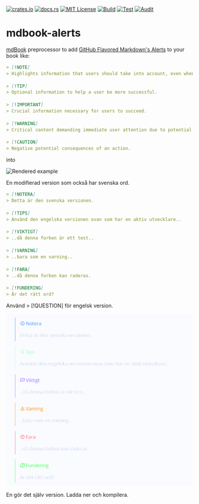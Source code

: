 [![crates.io](https://img.shields.io/crates/v/mdbook-alerts.svg)](https://crates.io/crates/mdbook-alerts)
[![docs.rs](https://docs.rs/mdbook-alerts/badge.svg)](https://docs.rs/mdbook-alerts)
[![MIT License](https://img.shields.io/badge/license-MIT-blue.svg)](./LICENSE)
[![Build](https://github.com/lambdalisue/rs-mdbook-alerts/actions/workflows/build.yml/badge.svg)](https://github.com/lambdalisue/rs-mdbook-alerts/actions/workflows/build.yml)
[![Test](https://github.com/lambdalisue/rs-mdbook-alerts/actions/workflows/test.yml/badge.svg)](https://github.com/lambdalisue/rs-mdbook-alerts/actions/workflows/test.yml)
[![Audit](https://github.com/lambdalisue/rs-mdbook-alerts/actions/workflows/audit.yml/badge.svg)](https://github.com/lambdalisue/rs-mdbook-alerts/actions/workflows/audit.yml)

# mdbook-alerts

[mdBook] preprocessor to add [GitHub Flavored Markdown's Alerts](https://docs.github.com/en/get-started/writing-on-github/getting-started-with-writing-and-formatting-on-github/basic-writing-and-formatting-syntax#alerts) to your book like:

```markdown
> [!NOTE]  
> Highlights information that users should take into account, even when skimming.

> [!TIP]
> Optional information to help a user be more successful.

> [!IMPORTANT]  
> Crucial information necessary for users to succeed.

> [!WARNING]  
> Critical content demanding immediate user attention due to potential risks.

> [!CAUTION]
> Negative potential consequences of an action.
```

into

![Rendered example](https://github.com/lambdalisue/rs-mdbook-alerts/blob/main/example/example.png?raw=true)

[mdBook]: https://github.com/rust-lang/mdBook

En modifierad version som också har svenska ord.

```markdown
> [!NOTERA]  
> Detta är den svenska versionen.  

> [!TIPS]
> Använd den engelska versionen ovan som har en aktiv utvecklare..

> [!VIKTIGT]  
> ..då denna forken är ett test..

> [!VARNING]  
> ..bara som en varning..

> [!FARA]
> ..då denna forken kan raderas.  

> [!FUNDERING]
> Är det rätt ord?  
```

Använd > [!QUESTION] för engelsk version.

![Swedish edition](https://github.com/horbjorn/rs-mdbook-alerts/blob/main/example/screenshot.png)

En gör det själv version. Ladda ner och kompilera.
